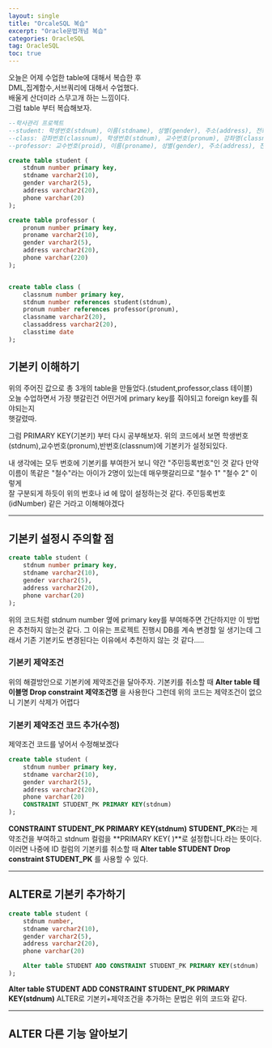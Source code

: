 ```yaml
---
layout: single
title: "OrcaleSQL 복습"
excerpt: "Oracle문법개념 복습"
categories: OracleSQL
tag: OracleSQL
toc: true
---
```


오늘은 어제 수업한 table에 대해서 복습한 후   
DML,집계함수,서브쿼리에 대해서 수업했다.  
배울게 산더미라 스무고개 하는 느낌이다.  
그럼 table 부터 복습해보자.

```sql
--학사관리 프로젝트
--student: 학생번호(stdnum), 이름(stdname), 성별(gender), 주소(address), 전화번호
--class: 강좌번호(classnum), 학생번호(stdnum), 교수번호(pronum), 강좌명(classname), 강의실(classaddress), 강좌시간(classtime)
--professor: 교수번호(proid), 이름(proname), 성별(gender), 주소(address), 전화번호

create table student (
    stdnum number primary key,
    stdname varchar2(10),
    gender varchar2(5),
    address varchar2(20),
    phone varchar(20)
);

create table professor (
    pronum number primary key,
    proname varchar2(10),
    gender varchar2(5),
    address varchar2(20),
    phone varchar(220)
);


create table class (
    classnum number primary key,
    stdnum number references student(stdnum),
    pronum number references professor(pronum),
    classname varchar2(20),
    classaddress varchar2(20),
    classtime date
);
```

## 기본키 이해하기
위의 주어진 값으로 총 3개의 table을 만들었다.(student,professor,class 테이블)  
오늘 수업하면서 가장 햇갈린건 어떤거에 primary key를 줘야되고 foreign key를 줘야되는지  
햇갈렸따.

그럼 PRIMARY KEY(기본키) 부터 다시 공부해보자.
위의 코드에서 보면 학생번호(stdnum),교수번호(pronum),반번호(classnum)에 기본키가 설정되있다.  

내 생각에는 모두 번호에 기본키를 부여한거 보니 약간 "주민등록번호"인 것 같다
만약 이름이 똑같은 "철수"라는 아이가 2명이 있는데 매우햇갈리므로 "철수 1" "철수 2" 이렇게  
잘 구분되게 하듯이 위의 번호나 id 에 많이 설정하는것 같다. 주민등록번호(idNumber)
같은 거라고 이해해야겠다

-----------------------------------------------------------------

## 기본키 설정시 주의할 점

```sql
create table student (
    stdnum number primary key,
    stdname varchar2(10),
    gender varchar2(5),
    address varchar2(20),
    phone varchar(20)
);
```
위의 코드처럼 stdnum number 옆에 primary key를 부여해주면 간단하지만
이 방법은 추천하지 않는것 같다. 그 이유는 프로젝트 진행시 DB를 계속 변경할 일
생기는데 그래서 기존 기본키도 변경된다는 이유에서 추천하지 않는 것 같다.....

### 기본키 제약조건
위의 해결방안으로 기본키에 제약조건을 달아주자.
기본키를 취소할 때 
**Alter table 테이블명 Drop constraint 제약조건명** 을 사용한다
그런데 위의 코드는 제약조건이 없으니 기본키 삭제가 어렵다

### 기본키 제약조건 코드 추가(수정)
제약조건 코드를 넣어서 수정해보겠다
```sql
create table student (
    stdnum number primary key,
    stdname varchar2(10),
    gender varchar2(5),
    address varchar2(20),
    phone varchar(20)
    CONSTRAINT STUDENT_PK PRIMARY KEY(stdnum)
);
```
**CONSTRAINT STUDENT_PK PRIMARY KEY(stdnum)**
**STUDENT_PK**라는 제약조건을 부여하고 stdnum 컬럼을 **PRIMARY KEY( )**로 설정합니다.라는 뜻이다.
이러면 나중에 ID 컬럼의 기본키를 취소할 때
**Alter table STUDENT Drop constraint STUDENT_PK**
를 사용할 수 있다.

------------------------------------------------------------------------

## ALTER로 기본키 추가하기
```sql
create table student (
    stdnum number,
    stdname varchar2(10),
    gender varchar2(5),
    address varchar2(20),
    phone varchar(20)

    Alter table STUDENT ADD CONSTRAINT STUDENT_PK PRIMARY KEY(stdnum)
);
```
**Alter table STUDENT ADD CONSTRAINT STUDENT_PK PRIMARY KEY(stdnum)**
ALTER로 기본키+제약조건을 추가하는 문법은 위의 코드와 같다.

-----------------------------------------------------------------------
## ALTER 다른 기능 알아보기


